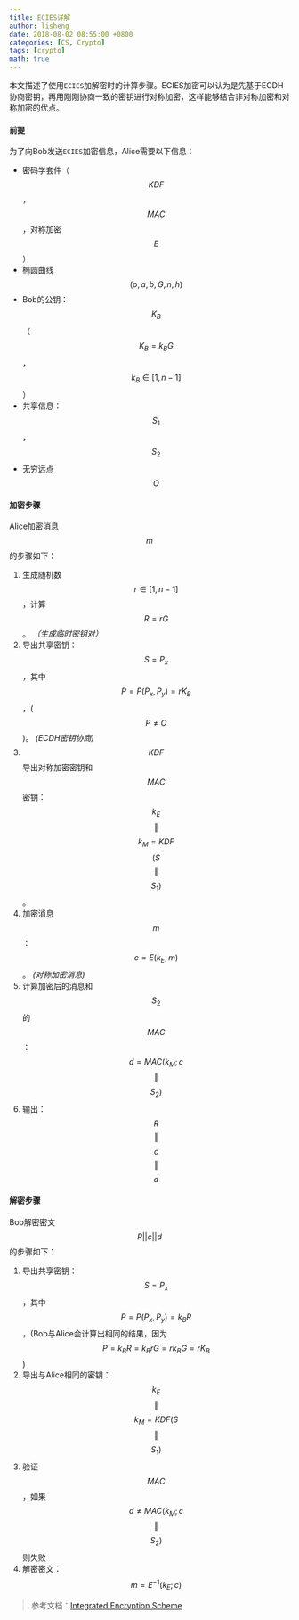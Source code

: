```yaml
---
title: ECIES详解
author: lisheng
date: 2018-08-02 08:55:00 +0800
categories: [CS, Crypto]
tags: [crypto]
math: true
---
```


本文描述了使用`ECIES`加解密时的计算步骤。ECIES加密可以认为是先基于ECDH协商密钥，再用刚刚协商一致的密钥进行对称加密，这样能够结合非对称加密和对称加密的优点。

#### 前提
为了向Bob发送`ECIES`加密信息，Alice需要以下信息：
- 密码学套件（ $$KDF$$，$$MAC$$，对称加密$$E$$）
- 椭圆曲线$$(p,a,b,G,n,h)$$
- Bob的公钥：$$K_B$$（$$K_B=k_BG$$，$$k_B\in[1,n-1]$$）
- 共享信息：$$S_1$$，$$S_2$$
- 无穷远点$$O$$


#### 加密步骤
Alice加密消息$$m$$的步骤如下：
1. 生成随机数$$r\in[1,n-1]$$，计算$$R=rG$$。      *（生成临时密钥对）*
2. 导出共享密钥：$$S=P_x$$，其中$$P=P(P_x,P_y)=rK_B$$，($$P \neq O$$)。  *(ECDH密钥协商)*             
3. $$KDF$$导出对称加密密钥和$$MAC$$密钥：$$k_E$$ $$\Vert$$ $$k_M=KDF$$ $$(S$$ $$\Vert$$ $$S_1) $$ 。
4. 加密消息$$m$$：$$c=E(k_E;m)$$。    *(对称加密消息)*
5. 计算加密后的消息和$$S_2$$的$$MAC$$：$$d=MAC(k_M;c$$ $$\Vert$$ $$S_2)$$
6. 输出：$$R$$ $$\Vert$$ $$c$$ $$\Vert$$ $$d$$


#### 解密步骤
Bob解密密文$$R||c||d$$的步骤如下：
1. 导出共享密钥：$$S=P_x$$，其中$$P=P(P_x,P_y)=k_BR$$，(Bob与Alice会计算出相同的结果，因为$$P=k_BR=k_BrG=rk_BG=rK_B$$)
2. 导出与Alice相同的密钥：$$k_E$$ $$\Vert$$ $$k_M=KDF(S$$ $$\Vert$$ $$S_1)$$
3. 验证$$MAC$$，如果$$d\neq MAC(k_M;c$$ $$\Vert$$ $$S_2)$$则失败
4. 解密密文：$$m=E^{-1}(k_E;c)$$


>参考文档：[Integrated Encryption Scheme](https://en.wikipedia.org/wiki/Integrated_Encryption_Scheme)
